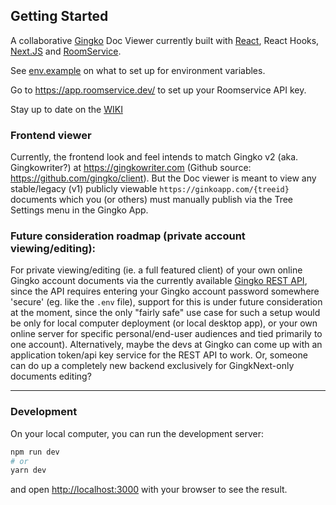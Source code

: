 ## Getting Started

A collaborative [Gingko](https://gingkoapp.com) Doc Viewer currently built with [React](https://reactjs.org), React Hooks, [Next.JS](https://nextjs.org) and [RoomService](https://www.roomservice.dev/).

See [env.example](https://github.com/Glidias/gingknext/blob/master/.env.example) on what to set up for environment variables.

Go to https://app.roomservice.dev/ to set up your Roomservice API key.

Stay up to date on the [WIKI](https://github.com/Glidias/gingknext/wiki)

### Frontend viewer

Currently, the frontend look and feel intends to match Gingko v2 (aka. Gingkowriter?) at https://gingkowriter.com (Github source: https://github.com/gingko/client). But the Doc viewer is meant to view any stable/legacy (v1) publicly viewable `https://ginkoapp.com/{treeid}` documents which you (or others) must manually publish via the Tree Settings menu in the Gingko App.

### Future consideration roadmap (private account viewing/editing):

For private viewing/editing (ie. a full featured client) of your own online Gingko account documents via the currently available [Gingko REST API](https://gingkoapp.com/api-docs), since the API requires entering your Gingko account password somewhere 'secure' (eg. like the `.env` file), support for this is under future consideration at the moment, since the only "fairly safe" use case for such a setup would be only for local computer deployment (or local desktop app), or your own online server for specific personal/end-user audiences and tied primarily to one account). Alternatively, maybe the devs at Gingko can come up with an application token/api key service for the REST API to work. Or, someone can do up a completely new backend exclusively for GingkNext-only documents editing?

______

### Development

On your local computer, you can run the development server:

```bash
npm run dev
# or
yarn dev
```

and open [http://localhost:3000](http://localhost:3000) with your browser to see the result.